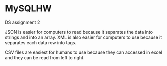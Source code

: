 # MySQLHW
DS assignment 2

JSON is easier for computers to read because it separates the data into strings and into an array. XML is also easier for computers to use because it separates each data row into tags.

CSV files are easiest for humans to use because they can accessed in excel and they can be read from left to right.
